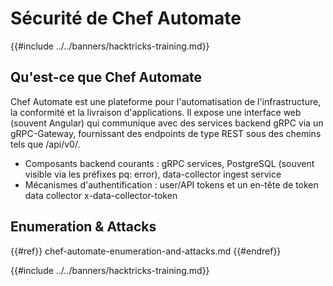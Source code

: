 # Sécurité de Chef Automate

{{#include ../../banners/hacktricks-training.md}}

## Qu'est-ce que Chef Automate

Chef Automate est une plateforme pour l'automatisation de l'infrastructure, la conformité et la livraison d'applications. Il expose une interface web (souvent Angular) qui communique avec des services backend gRPC via un gRPC-Gateway, fournissant des endpoints de type REST sous des chemins tels que /api/v0/.

- Composants backend courants : gRPC services, PostgreSQL (souvent visible via les préfixes pq: error), data-collector ingest service
- Mécanismes d'authentification : user/API tokens et un en-tête de token data collector x-data-collector-token

## Enumeration & Attacks

{{#ref}}
chef-automate-enumeration-and-attacks.md
{{#endref}}

{{#include ../../banners/hacktricks-training.md}}
